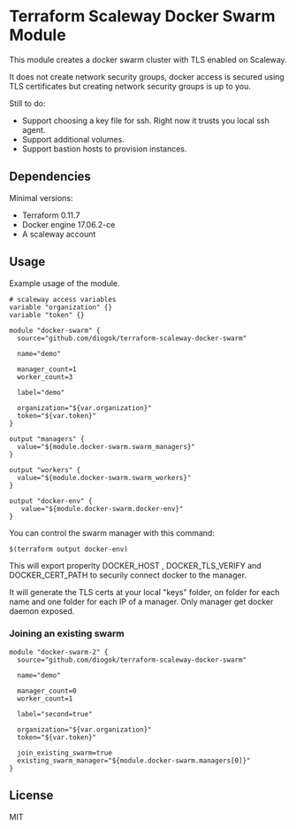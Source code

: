 # Terraform Scaleway Docker Swarm Module

This module creates a docker swarm cluster with TLS enabled on Scaleway.

It does not create network security groups, docker access is secured using TLS certificates but creating network security groups is up to you.

Still to do:

- Support choosing a key file for ssh. Right now it trusts you local ssh agent.
- Support additional volumes.
- Support bastion hosts to provision instances.

## Dependencies

Minimal versions:

- Terraform 0.11.7
- Docker engine 17.06.2-ce
- A scaleway account

## Usage

Example usage of the module.

```
# scaleway access variables
variable "organization" {}
variable "token" {}

module "docker-swarm" {
  source="github.com/diogok/terraform-scaleway-docker-swarm" 

  name="demo"

  manager_count=1
  worker_count=3
  
  label="demo"
  
  organization="${var.organization}"
  token="${var.token}"
}

output "managers" {
  value="${module.docker-swarm.swarm_managers}"
}

output "workers" {
  value="${module.docker-swarm.swarm_workers}"
}

output "docker-env" {
   value="${module.docker-swarm.docker-env}"
}
```

You can control the swarm manager with this command:

```
$(terraform output docker-env)
```

This will export properlty DOCKER\_HOST , DOCKER\_TLS\_VERIFY and DOCKER\_CERT\_PATH to securily connect docker to the manager.

It will generate the TLS certs at your local "keys" folder, on folder for each name and one folder for each IP of a manager. Only manager get docker daemon exposed.

### Joining an existing swarm

```
module "docker-swarm-2" {
  source="github.com/diogok/terraform-scaleway-docker-swarm" 

  name="demo"

  manager_count=0
  worker_count=1
  
  label="second=true"
  
  organization="${var.organization}"
  token="${var.token}"

  join_existing_swarm=true
  existing_swarm_manager="${module.docker-swarm.managers[0]}"
}
```

## License

MIT

